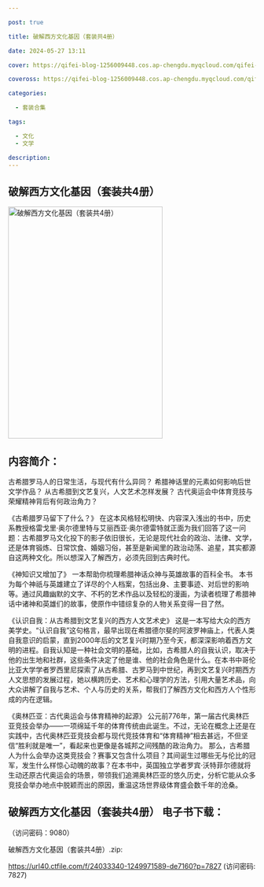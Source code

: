 ```yaml
---

post: true

title: 破解西方文化基因（套装共4册）

date: 2024-05-27 13:11

cover: https://qifei-blog-1256009448.cos.ap-chengdu.myqcloud.com/qifei-blog/65f6e42b9f345e8d03326cd8.jpg

coveross: https://qifei-blog-1256009448.cos.ap-chengdu.myqcloud.com/qifei-blog/65f6e42b9f345e8d03326cd8.jpg

categories:

  - 套装合集

tags:

  - 文化
  - 文学

description:
---
```


## 破解西方文化基因（套装共4册）
<img alt="破解西方文化基因（套装共4册） " class="aligncenter loading" data-was-processed="true" decoding="async" fetchpriority="high" height="471" src="https://qifei-blog-1256009448.cos.ap-chengdu.myqcloud.com/qifei-blog/65f6e42b9f345e8d03326cd8.jpg " style="cursor: zoom-in;" width="314"/>

## 内容简介：

古希腊罗马人的日常生活，与现代有什么异同？ 希腊神话里的元素如何影响后世文学作品？ 从古希腊到文艺复兴，人文艺术怎样发展？ 古代奥运会中体育竞技与荣耀精神背后有何政治角力？<br/>

《古希腊罗马留下了什么？》 在这本风格轻松明快、内容深入浅出的书中，历史系教授格雷戈里·奥尔德里特与艾丽西亚·奥尔德雷特就正面为我们回答了这一问题：古希腊罗马文化投下的影子依旧很长，无论是现代社会的政治、法律、文学，还是体育锻炼、日常饮食、婚姻习俗，甚至是新闻里的政治动荡、追星，其实都源自这两种文化。所以想深入了解西方，必须先回到古典时代。<br/>

《神知识又增加了》 一本帮助你梳理希腊神话众神与英雄故事的百科全书。 本书为每个神祇与英雄建立了详尽的个人档案，包括出身、主要事迹、对后世的影响等。通过风趣幽默的文字、不朽的艺术作品以及轻松的漫画，为读者梳理了希腊神话中诸神和英雄们的故事，使原作中错综复杂的人物关系变得一目了然。<br/>

《认识自我：从古希腊到文艺复兴的西方人文艺术史》 这是一本写给大众的西方美学史。“认识自我”这句格言，最早出现在希腊德尔斐的阿波罗神庙上，代表人类自我意识的启蒙，直到2000年后的文艺复兴时期乃至今天，都深深影响着西方文明的进程。自我认知是一种社会文明的基础，比如，古希腊人的自我认识，取决于他的出生地和社群，这些条件决定了他是谁、他的社会角色是什么。在本书中哥伦比亚大学学者罗西里尼探索了从古希腊、古罗马到中世纪，再到文艺复兴时期西方人文思想的发展过程，她以横跨历史、艺术和心理学的方法，引用大量艺术品，向大众讲解了自我与艺术、个人与历史的关系，帮我们了解西方文化和西方人个性形成的内在逻辑。<br/>

《奥林匹亚：古代奥运会与体育精神的起源》 公元前776年，第一届古代奥林匹亚竞技会举办——一项绵延千年的体育传统由此诞生。不过，无论在概念上还是在实践中，古代奥林匹亚竞技会都与现代竞技体育和“体育精神”相去甚远，不但坚信“胜利就是唯一”，看起来也更像是各城邦之间残酷的政治角力。 那么，古希腊人为什么会举办这类竞技会？赛事又包含什么项目？其间诞生过哪些无与伦比的冠军，发生什么样惊心动魄的故事？在本书中，英国独立学者罗宾·沃特菲尔德就将生动还原古代奥运会的场景，带领我们追溯奥林匹亚的悠久历史，分析它能从众多竞技会举办地点中脱颖而出的原因，重温这场世界级体育盛会数千年的沧桑。

## 破解西方文化基因（套装共4册） 电子书下载：

 （访问密码：9080）

破解西方文化基因（套装共4册）.zip: 

https://url40.ctfile.com/f/24033340-1249971589-de7160?p=7827 (访问密码: 7827)
